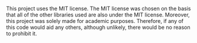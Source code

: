 This project uses the MIT license. 
The MIT license was chosen on the basis that all of the other libraries used are also under the MIT license.
Moreover, this project was solely made for academic purposes. Therefore, if any of this code would aid any others, although unlikely, there would be no reason to prohibit it.